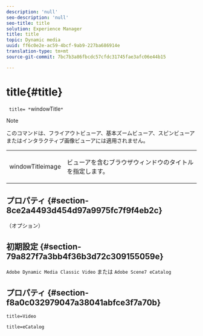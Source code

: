 ```yaml
---
description: 'null'
seo-description: 'null'
seo-title: title
solution: Experience Manager
title: title
topic: Dynamic media
uuid: ff6c0e2e-ac59-4bcf-9ab9-227ba686914e
translation-type: tm+mt
source-git-commit: 7bc7b3a86fbcdc57cfdc31745fae3afc06e44b15

---
```



# title{#title}

` title= *`windowTitle`*`

>[!NOTE]
>
>このコマンドは、フライアウトビューア、基本ズームビューア、スピンビューアまたはインタラクティブ画像ビューアには適用されません。

<table id="table_406072054CBA4A7BAC8E7AD45E361D37"> 
 <tbody> 
  <tr> 
   <td colname="col1"> <p> <span class="codeph"> <span class="varname"> windowTitleimage</span></span> </p> </td> 
   <td colname="col2"> <p>ビューアを含むブラウザウィンドウのタイトルを指定します。 </p> </td> 
  </tr> 
 </tbody> 
</table>

## プロパティ {#section-8ce2a4493d454d97a9975fc7f9f4eb2c}

（オプション）

## 初期設定 {#section-79a827f7a3bb4f36b3d72c309155059e}

`Adobe Dynamic Media Classic Video` または `Adobe Scene7 eCatalog`

## プロパティ {#section-f8a0c032979047a38041abfce3f7a70b}

`title=Video`

`title=eCatalog`
